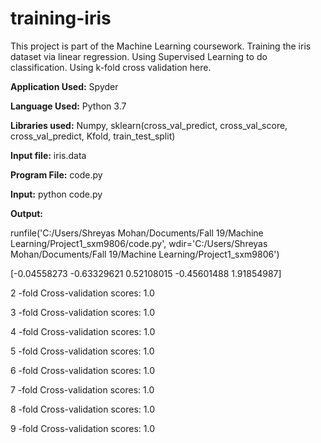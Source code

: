 # training-iris

This project is part of the Machine Learning coursework. Training the iris dataset via linear regression. Using Supervised Learning to do classification. Using k-fold cross validation here.

**Application Used:** Spyder

**Language Used:** Python 3.7

**Libraries used:** Numpy, sklearn(cross_val_predict, cross_val_score, cross_val_predict, Kfold, train_test_split)

**Input file:** iris.data

**Program File:** code.py

**Input:**
python code.py

**Output:**

 runfile('C:/Users/Shreyas Mohan/Documents/Fall 19/Machine Learning/Project1_sxm9806/code.py', wdir='C:/Users/Shreyas Mohan/Documents/Fall 19/Machine Learning/Project1_sxm9806')
 
[-0.04558273 -0.63329621  0.52108015 -0.45601488  1.91854987]

2 -fold Cross-validation scores: 1.0

3 -fold Cross-validation scores: 1.0

4 -fold Cross-validation scores: 1.0

5 -fold Cross-validation scores: 1.0

6 -fold Cross-validation scores: 1.0

7 -fold Cross-validation scores: 1.0

8 -fold Cross-validation scores: 1.0

9 -fold Cross-validation scores: 1.0

